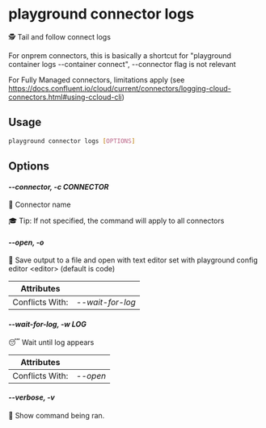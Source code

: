 # playground connector logs

🕵️  Tail and follow connect logs  
  
For onprem connectors, this is basically a shortcut for "playground container logs --container connect", --connector flag is not relevant  
  
For Fully Managed connectors, limitations apply (see https://docs.confluent.io/cloud/current/connectors/logging-cloud-connectors.html#using-ccloud-cli)

## Usage

```bash
playground connector logs [OPTIONS]
```

## Options

#### *--connector, -c CONNECTOR*

🔗 Connector name  
  
🎓 Tip: If not specified, the command will apply to all connectors

#### *--open, -o*

🔖 Save output to a file and open with text editor set with playground config editor \<editor\> (default is code)

| Attributes      | &nbsp;
|-----------------|-------------
| Conflicts With: | *--wait-for-log*

#### *--wait-for-log, -w LOG*

😴 Wait until log appears

| Attributes      | &nbsp;
|-----------------|-------------
| Conflicts With: | *--open*

#### *--verbose, -v*

🐞 Show command being ran.


